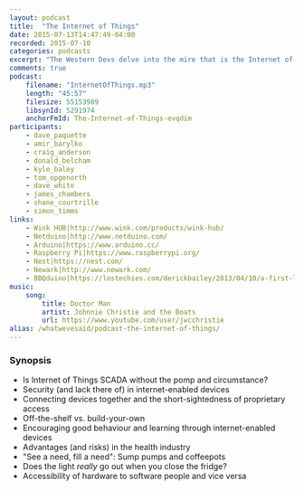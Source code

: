 ```yaml
---
layout: podcast
title:  "The Internet of Things"
date: 2015-07-13T14:47:49-04:00
recorded: 2015-07-10
categories: podcasts
excerpt: "The Western Devs delve into the mire that is the Internet of Things"
comments: true
podcast:
    filename: "InternetOfThings.mp3"
    length: "45:57"
    filesize: 55153989
    libsynId: 5291974
    anchorFmId: The-Internet-of-Things-evqdim
participants:
    - dave_paquette
    - amir_barylko
    - craig_anderson
    - donald_belcham
    - kyle_baley
    - tom_opgenorth
    - dave_white
    - james_chambers
    - shane_courtrille
    - simon_timms
links:
    - Wink HUB|http://www.wink.com/products/wink-hub/
    - Netduino|http://www.netduino.com/
    - Arduino|https://www.arduino.cc/
    - Raspberry Pi|https://www.raspberrypi.org/
    - Nest|https://nest.com/
    - Newark|http://www.newark.com/
    - BBQduino|https://lostechies.com/derickbailey/2013/04/10/a-first-look-at-my-arduino-bbq-thermometer/
music:
    song:
        title: Doctor Man
        artist: Johnnie Christie and the Boats
        url: https://www.youtube.com/user/jwcchristie
alias: /whatwevesaid/podcast-the-internet-of-things/
---
```


### Synopsis

* Is Internet of Things SCADA without the pomp and circumstance?
* Security (and lack there of) in internet-enabled devices
* Connecting devices together and the short-sightedness of proprietary access
* Off-the-shelf vs. build-your-own
* Encouraging good behaviour and learning through internet-enabled devices
* Advantages (and risks) in the health industry
* "See a need, fill a need": Sump pumps and coffeepots
* Does the light _really_ go out when you close the fridge?
* Accessibility of hardware to software people and vice versa
